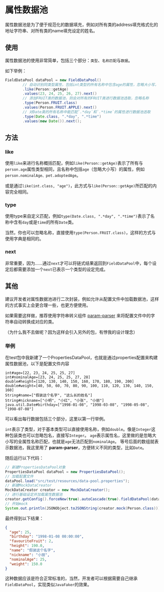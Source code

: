 # 属性数据池

属性数据池是为了便于规范化的数据填充，例如对所有类的address填充格式化的地址字符串、对所有类的name填充设定的姓名。

## 使用

属性数据池的使用非常简单，包括三个部分：`类型`、`名称匹配`与`数据`。

如下举例：

```java
FieldDataPool dataPool = new FieldDataPool()
        // 自动识别同类型属性，包括int类型的所有名称中包含age的属性，忽略大小写，例如age、nominalAge
        .like(Person::getAge)
        .values(23, 24, 25, 26, 27).next()
        // 添加FRUIT类的数据池，则会对所有的FRUIT类进行数据池选取，忽略名称
        .type(Person.FRUIT.class)
        .values(Person.FRUIT.APPLE).next()
        // 对Date类的所有名称中能匹配`.*day`和`.*time`的属性进行数据池选取
        .type(Date.class, ".*day", ".*time")
        .values(new Date()).next();
```

## 方法

### like

使用`like`来进行名称概括匹配，例如`like(Person::getAge)`表示了所有与`person.age`属性类型相同，且名称中包括`age`（忽略大小写）的属性，例如`person.nominalAge、pet.adoptedAge`。

或是通过`like(int.class, "age")`，此方式与`like(Person::getAge)`所匹配的内容完全相同。

### type

使用type来自定义匹配，例如`type(Date.class, ".*day", ".*time")`表示了名称中含有`day`或是`time`的所有`Date`类。

当然，你也可以忽略名称，直接使用`type(Person.FRUIT.class)`，这样的方式与使用字典是相同的。

### next

非常重要，因为......通过`next`才可以将链式结果返回到`FieldDataPool`中，每个设定后都需要添加一个`next`已表示一个类型的设定完成。

## 其他

建议开发者对属性数据池进行二次封装，例如允许从配置文件中加载数据池，这样的方式事实上会更合理一些，也更方便使用。

如果需要这样做，推荐使用字符串转义组件 [param-parser](https://github.com/Verlif/param-parser) 来将配置文件中的字符串自动转换成对应的类。

（为什么我不去做呢？因为这样会引入另外的包，有悖我的设计理念）

### 举例

在test包中我新建了一个PropertiesDataPool，也就是通过properties配置来构建属性数据池，以下是配置文件内容

```properties
int#age=[22, 23, 24, 25, 25, 27]
int#nominalAge=[23, 24, 25, 25, 27, 28]
double#height=[120, 130, 140, 150, 160, 170, 180, 190, 200]
double#weight=[40, 50, 60, 70, 80, 90, 100, 110, 120, 130, 140, 150, 160]
String#name=["假装这个名字", "这么长的姓名"]
String#nickname=["小明", "小红", "小张", "小丽"]
java.util.Date#birthday=["1998-01-08", "1998-03-08", "1998-05-08", "1998-07-08"]
```

可以看出每行数据包括三个部分，这里以第一行举例。

`int`表示了类型，对于基本类型可以直接使用名称，例如`double`。像是`Integer`这种包装类也可以忽略包名，直接写`Integer`。
`age`表示属性名，这里做的是忽略大小写的全属性名称匹配，也就是`age`无法匹配到`nominalAge`。
等号后面的数组就表示数据池，我这里用了 __param-parser__，方便转义不同的类型，比如`Date`。

随后运行以下代码：

```java
// 新建PropertiesDataPool对象
PropertiesDataPool dataPool = new PropertiesDataPool();
// 加载配置文件
dataPool.load("src/test/resources/data-pool.properties");
// 新建MockDataCreator
MockDataCreator creator = new MockDataCreator();
// 进行基础设定并加载属性数据池
creator.getConfig().forceNew(true).autoCascade(true).fieldDataPool(dataPool);
// 开始mock
System.out.println(JSONObject.toJSONString(creator.mock(Person.class)));
```

最终得到以下结果：

```json
{
  "age": 25,
  "birthday": "1998-01-08 00:00:00",
  "favouriteFruit": 2,
  "height": 190.0,
  "name": "假装这个名字",
  "nickname": "小丽",
  "nominalAge": 25,
  "weight": 150.0
}
```

这种数据应该是符合正常标准的，当然，开发者可以根据需要自己继承`FieldDataPool`，实现类似`JavaFaker`的效果。
